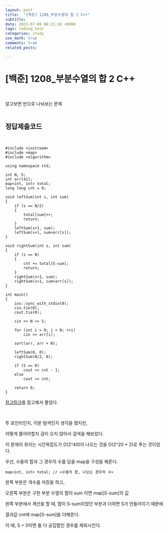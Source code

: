 ```yaml
---
layout: post
title:  "[백준] 1208_부분수열의 합 2 C++"
subtitle:   
date: 2023-07-08 08:21:18 +0900
tags: coding_test
categories: study
use_math: true
comments: true
related_posts:

---
```


# [백준] 1208_부분수열의 합 2 C++<br/>
<br/>

알고보면 반으로 나눠보는 문제<br/>
<br/>

## 정답제출코드<br/>
<Br/>

```
#include <iostream>
#include <map>
#include <algorithm>

using namespace std;

int N, S;
int arr[41];
map<int, int> total;
long long cnt = 0;

void leftSum(int s, int sum)
{
    if (s == N/2)
    {
        total[sum]++;
        return;
    }
    leftSum(s+1, sum);
    leftSum(s+1, sum+arr[s]);
}

void rightSum(int s, int sum)
{
    if (s == N)
    {
        cnt += total[S-sum];
        return;
    }
    rightSum(s+1, sum);
    rightSum(s+1, sum+arr[s]);
}

int main()
{
    ios::sync_with_stdio(0);
    cin.tie(0);
    cout.tie(0);

    cin >> N >> S;

    for (int i = 0; i < N; ++i)
        cin >> arr[i];

    sort(arr, arr + N);

    leftSum(0, 0);
    rightSum(N/2, 0);

    if (S == 0)
        cout << cnt - 1;
    else
        cout << cnt;

    return 0;
}
```

[참고링크](https://allmymight.tistory.com/98)를 참고해서 풀었다.<br/>

<br/>

투 포인터인지, 이분 탐색인지 생각을 했지만,<br/>

어떻게 풀어야할지 감이 오지 않아서 검색을 해보았다.<br/>

이 문제의 취지는 시간복잡도가 O(2^40)이 나오는 것을 O(2^20 * 2)로 푸는 것이었다.<br/>

우선, 수들의 합과 그 경우의 수를 담을 map을 구성을 해준다.<br/>

```
map<int, int> total; // <수들의 합, 나오는 경우의 수>
```

왼쪽 부분은 개수를 저장을 하고,<br/>

오른쪽 부분은 구한 부분 수열의 합이 sum 이면 map[S-sum]의 값<br/>

왼쪽 부분에서 계산을 할 때, 합이 S-sum이었던 부분과 더하면 S가 만들어지기 때문에<br/>

결과값 cnt에 map[S-sum]을 더해준다.<br/>

이 때, S = 0이면 둘 다 공집합인 경우를 제외시킨다.<br/>

